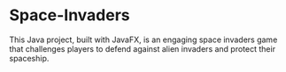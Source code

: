 # Space-Invaders
This Java project, built with JavaFX, is an engaging space invaders game that challenges players to defend against alien invaders and protect their spaceship. 
